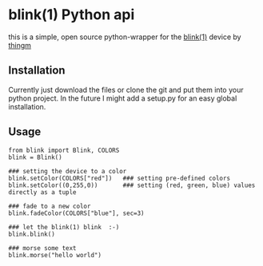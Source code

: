 blink(1) Python api
===================

this is a simple, open source python-wrapper for the [blink(1)](http://thingm.com/products/blink-1.html) device by [thingm](http://thingm.com/)

Installation
-----------

Currently just download the files or clone the git and put them into your python project. In the future I might add a setup.py for an easy global installation.

Usage
-----
	
	from blink import Blink, COLORS
	blink = Blink()

	### setting the device to a color
	blink.setColor(COLORS["red"])	### setting pre-defined colors
	blink.setColor((0,255,0))		### setting (red, green, blue) values directly as a tuple

	### fade to a new color
	blink.fadeColor(COLORS["blue"], sec=3)

	### let the blink(1) blink  :-)
	blink.blink()

	### morse some text
	blink.morse("hello world")

    